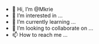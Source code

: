 - 👋 Hi, I’m @Mkrie
- 👀 I’m interested in ...
- 🌱 I’m currently learning ...
- 💞️ I’m looking to collaborate on ...
- 📫 How to reach me ...

<!---
Mkrie/Mkrie is a ✨ special ✨ repository because its `README.md` (this file) appears on your GitHub profile.
You can click the Preview link to take a look at your changes.
--->
